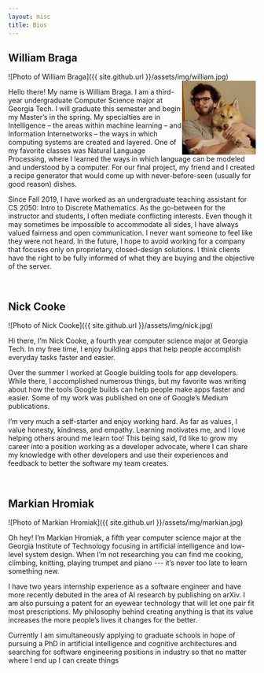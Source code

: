 ```yaml
---
layout: misc
title: Bios
---
```


<h2>William Braga</h2>

![Photo of William Braga]({{ site.github.url }}/assets/img/william.jpg)
<img width="150" src="../assets/img/william.jpg" align="right">

Hello there! My name is William Braga. I am a third-year undergraduate Computer Science major at Georgia Tech. I will graduate this semester and begin my Master’s in the spring. My specialties are in Intelligence – the areas within machine learning – and Information Internetworks – the ways in which computing systems are created and layered. One of my favorite classes was Natural Language Processing, where I learned the ways in which language can be modeled and understood by a computer. For our final project, my friend and I created a recipe generator that would come up with never-before-seen (usually for good reason) dishes.

Since Fall 2019, I have worked as an undergraduate teaching assistant for CS 2050: Intro to Discrete Mathematics. As the go-between for the instructor and students, I often mediate conflicting interests. Even though it may sometimes be impossible to accommodate all sides, I have always valued fairness and open communication. I never want someone to feel like they were not heard. In the future, I hope to avoid working for a company that focuses only on proprietary, closed-design solutions. I think clients have the right to be fully informed of what they are buying and the objective of the server.

<br>


<h2>Nick Cooke</h2>

![Photo of Nick Cooke]({{ site.github.url }}/assets/img/nick.jpg)

Hi there, I’m Nick Cooke, a fourth year computer science major at Georgia Tech. In my free time, I enjoy building apps that help people accomplish everyday tasks faster and easier.

Over the summer I worked at Google building tools for app developers. While there, I accomplished numerous things, but my favorite was writing about how the tools Google builds can help people make apps faster and easier. Some of my work was published on one of Google’s Medium publications. 

I’m very much a self-starter and enjoy working hard. As far as values, I value honesty, kindness, and empathy. Learning motivates me, and I love helping others around me learn too! This being said, I’d like to grow my career into a position working as a developer advocate, where I can share my knowledge with other developers and use their experiences and feedback to better the software my team creates.

<br>

<h2>Markian Hromiak</h2>

![Photo of Markian Hromiak]({{ site.github.url }}/assets/img/markian.jpg)

Oh hey! I’m Markian Hromiak, a fifth year computer science major at the Georgia Institute of Technology focusing in artificial intelligence and low-level system design. When I’m not researching you can find me cooking, climbing, knitting, playing trumpet and piano --- it’s never too late to learn something new.

I have two years internship experience as a software engineer and have more recently debuted in the area of AI research by publishing on arXiv. I am also pursuing a patent for an eyewear technology that will let one pair fit most prescriptions. My philosophy behind creating anything is that its value increases the more people’s lives it changes for the better.

Currently I am simultaneously applying to graduate schools in hope of pursuing a PhD in artificial intelligence and cognitive architectures and searching for software engineering positions in industry so that no matter where I end up I can create things 
